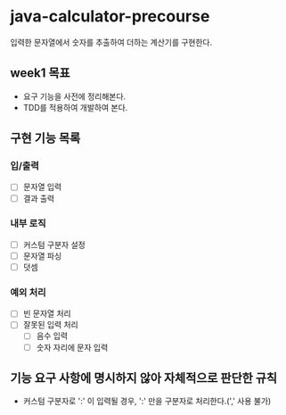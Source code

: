 # java-calculator-precourse

입력한 문자열에서 숫자를 추출하여 더하는 계산기를 구현한다.

## week1 목표

- 요구 기능을 사전에 정리해본다.
- TDD를 적용하여 개발하여 본다.

## 구현 기능 목록

### 입/출력

- [ ] 문자열 입력
- [ ] 결과 출력

### 내부 로직

- [ ] 커스텀 구분자 설정
- [ ] 문자열 파싱
- [ ] 덧셈

### 예외 처리

- [ ] 빈 문자열 처리
- [ ] 잘못된 입력 처리
    - [ ] 음수 입력
    - [ ] 숫자 자리에 문자 입력

## 기능 요구 사항에 명시하지 않아 자체적으로 판단한 규칙

- 커스텀 구분자로 ':' 이 입력될 경우, ':' 만을 구분자로 처리한다.(',' 사용 불가)